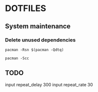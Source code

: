 # DOTFILES

## System maintenance
### Delete unused dependencies
```pacman -Rsn $(pacman -Qdtq)```

```pacman -Scc```

## TODO
input <identifier> repeat_delay 300
input <identifier> repeat_rate 30
